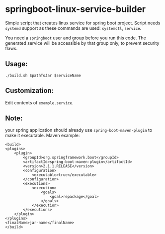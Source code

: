 # springboot-linux-service-builder
Simple script that creates linux service for spring boot project. Script needs `systemd` support as these commands are used: `systemctl`, `service`.

You need a `springboot` user and group before you run this code. The generated service will be accessible by that group only, to prevent security flaws.

## Usage:

```
./build.sh $pathToJar $serviceName
```

## Customization:

Edit contents of `example.service`.

## Note:

your spring application should already use `spring-boot-maven-plugin` to make it executable. Maven example:


```
<build>
<plugins>
    <plugin>
        <groupId>org.springframework.boot</groupId>
        <artifactId>spring-boot-maven-plugin</artifactId>
        <version>2.1.1.RELEASE</version>
        <configuration>
            <executable>true</executable>
        </configuration>
        <executions>
            <execution>
                <goals>
                    <goal>repackage</goal>
                </goals>
            </execution>
        </executions>
    </plugin>
</plugins>
<finalName>jar-name</finalName>
</build>
```

